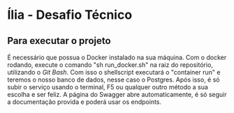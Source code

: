 # Ília - Desafio Técnico

## Para executar o projeto
É necessário que possua o Docker instalado na sua máquina. Com o docker rodando, execute o comando "sh run_docker.sh" na raiz do repositório, utilizando o *Git Bash*. Com isso o shellscript executará o "container run" e teremos o nosso banco de dados, nesse caso o Postgres.
Após isso, é só subir o serviço usando o terminal, F5 ou qualquer outro método a sua escolha e ser feliz.
A página do Swagger abre automaticamente, é só seguir a documentação provida e poderá usar os endpoints.

